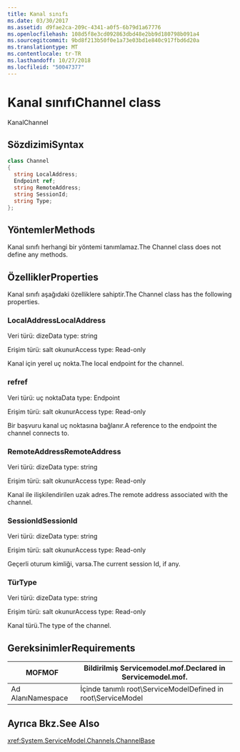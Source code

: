 ```yaml
---
title: Kanal sınıfı
ms.date: 03/30/2017
ms.assetid: d9fae2ca-209c-4341-a0f5-6b79d1a67776
ms.openlocfilehash: 108d5f8e3cd092863dbd48e2bb9d180798b091a4
ms.sourcegitcommit: 9bd8f213b50f0e1a73e03bd1e840c917fbd6d20a
ms.translationtype: MT
ms.contentlocale: tr-TR
ms.lasthandoff: 10/27/2018
ms.locfileid: "50047377"
---
```

# <a name="channel-class"></a><span data-ttu-id="fb5bb-102">Kanal sınıfı</span><span class="sxs-lookup"><span data-stu-id="fb5bb-102">Channel class</span></span>
<span data-ttu-id="fb5bb-103">Kanal</span><span class="sxs-lookup"><span data-stu-id="fb5bb-103">Channel</span></span>  
  
## <a name="syntax"></a><span data-ttu-id="fb5bb-104">Sözdizimi</span><span class="sxs-lookup"><span data-stu-id="fb5bb-104">Syntax</span></span>  
  
```csharp
class Channel  
{  
  string LocalAddress;  
  Endpoint ref;  
  string RemoteAddress;  
  string SessionId;  
  string Type;  
};  
```  
  
## <a name="methods"></a><span data-ttu-id="fb5bb-105">Yöntemler</span><span class="sxs-lookup"><span data-stu-id="fb5bb-105">Methods</span></span>  
 <span data-ttu-id="fb5bb-106">Kanal sınıfı herhangi bir yöntemi tanımlamaz.</span><span class="sxs-lookup"><span data-stu-id="fb5bb-106">The Channel class does not define any methods.</span></span>  
  
## <a name="properties"></a><span data-ttu-id="fb5bb-107">Özellikler</span><span class="sxs-lookup"><span data-stu-id="fb5bb-107">Properties</span></span>  
 <span data-ttu-id="fb5bb-108">Kanal sınıfı aşağıdaki özelliklere sahiptir.</span><span class="sxs-lookup"><span data-stu-id="fb5bb-108">The Channel class has the following properties.</span></span>  
  
### <a name="localaddress"></a><span data-ttu-id="fb5bb-109">LocalAddress</span><span class="sxs-lookup"><span data-stu-id="fb5bb-109">LocalAddress</span></span>  
 <span data-ttu-id="fb5bb-110">Veri türü: dize</span><span class="sxs-lookup"><span data-stu-id="fb5bb-110">Data type: string</span></span>  
  
 <span data-ttu-id="fb5bb-111">Erişim türü: salt okunur</span><span class="sxs-lookup"><span data-stu-id="fb5bb-111">Access type: Read-only</span></span>  
  
 <span data-ttu-id="fb5bb-112">Kanal için yerel uç nokta.</span><span class="sxs-lookup"><span data-stu-id="fb5bb-112">The local endpoint for the channel.</span></span>  
  
### <a name="ref"></a><span data-ttu-id="fb5bb-113">ref</span><span class="sxs-lookup"><span data-stu-id="fb5bb-113">ref</span></span>  
 <span data-ttu-id="fb5bb-114">Veri türü: uç nokta</span><span class="sxs-lookup"><span data-stu-id="fb5bb-114">Data type: Endpoint</span></span>  
  
 <span data-ttu-id="fb5bb-115">Erişim türü: salt okunur</span><span class="sxs-lookup"><span data-stu-id="fb5bb-115">Access type: Read-only</span></span>  
  
 <span data-ttu-id="fb5bb-116">Bir başvuru kanal uç noktasına bağlanır.</span><span class="sxs-lookup"><span data-stu-id="fb5bb-116">A reference to the endpoint the channel connects to.</span></span>  
  
### <a name="remoteaddress"></a><span data-ttu-id="fb5bb-117">RemoteAddress</span><span class="sxs-lookup"><span data-stu-id="fb5bb-117">RemoteAddress</span></span>  
 <span data-ttu-id="fb5bb-118">Veri türü: dize</span><span class="sxs-lookup"><span data-stu-id="fb5bb-118">Data type: string</span></span>  
  
 <span data-ttu-id="fb5bb-119">Erişim türü: salt okunur</span><span class="sxs-lookup"><span data-stu-id="fb5bb-119">Access type: Read-only</span></span>  
  
 <span data-ttu-id="fb5bb-120">Kanal ile ilişkilendirilen uzak adres.</span><span class="sxs-lookup"><span data-stu-id="fb5bb-120">The remote address associated with the channel.</span></span>  
  
### <a name="sessionid"></a><span data-ttu-id="fb5bb-121">SessionId</span><span class="sxs-lookup"><span data-stu-id="fb5bb-121">SessionId</span></span>  
 <span data-ttu-id="fb5bb-122">Veri türü: dize</span><span class="sxs-lookup"><span data-stu-id="fb5bb-122">Data type: string</span></span>  
  
 <span data-ttu-id="fb5bb-123">Erişim türü: salt okunur</span><span class="sxs-lookup"><span data-stu-id="fb5bb-123">Access type: Read-only</span></span>  
  
 <span data-ttu-id="fb5bb-124">Geçerli oturum kimliği, varsa.</span><span class="sxs-lookup"><span data-stu-id="fb5bb-124">The current session Id, if any.</span></span>  
  
### <a name="type"></a><span data-ttu-id="fb5bb-125">Tür</span><span class="sxs-lookup"><span data-stu-id="fb5bb-125">Type</span></span>  
 <span data-ttu-id="fb5bb-126">Veri türü: dize</span><span class="sxs-lookup"><span data-stu-id="fb5bb-126">Data type: string</span></span>  
  
 <span data-ttu-id="fb5bb-127">Erişim türü: salt okunur</span><span class="sxs-lookup"><span data-stu-id="fb5bb-127">Access type: Read-only</span></span>  
  
 <span data-ttu-id="fb5bb-128">Kanal türü.</span><span class="sxs-lookup"><span data-stu-id="fb5bb-128">The type of the channel.</span></span>  
  
## <a name="requirements"></a><span data-ttu-id="fb5bb-129">Gereksinimler</span><span class="sxs-lookup"><span data-stu-id="fb5bb-129">Requirements</span></span>  
  
|<span data-ttu-id="fb5bb-130">MOF</span><span class="sxs-lookup"><span data-stu-id="fb5bb-130">MOF</span></span>|<span data-ttu-id="fb5bb-131">Bildirilmiş Servicemodel.mof.</span><span class="sxs-lookup"><span data-stu-id="fb5bb-131">Declared in Servicemodel.mof.</span></span>|  
|---------|-----------------------------------|  
|<span data-ttu-id="fb5bb-132">Ad Alanı</span><span class="sxs-lookup"><span data-stu-id="fb5bb-132">Namespace</span></span>|<span data-ttu-id="fb5bb-133">İçinde tanımlı root\ServiceModel</span><span class="sxs-lookup"><span data-stu-id="fb5bb-133">Defined in root\ServiceModel</span></span>|  
  
## <a name="see-also"></a><span data-ttu-id="fb5bb-134">Ayrıca Bkz.</span><span class="sxs-lookup"><span data-stu-id="fb5bb-134">See Also</span></span>  
 <xref:System.ServiceModel.Channels.ChannelBase>
